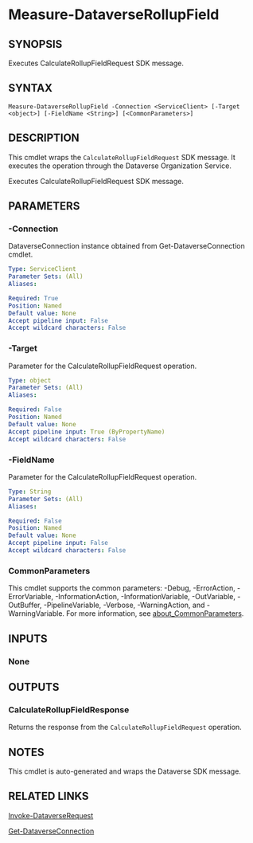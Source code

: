 # Measure-DataverseRollupField

## SYNOPSIS
Executes CalculateRollupFieldRequest SDK message.

## SYNTAX

```
Measure-DataverseRollupField -Connection <ServiceClient> [-Target <object>] [-FieldName <String>] [<CommonParameters>]
```

## DESCRIPTION

This cmdlet wraps the `CalculateRollupFieldRequest` SDK message. It executes the operation through the Dataverse Organization Service.

Executes CalculateRollupFieldRequest SDK message.

## PARAMETERS

### -Connection
DataverseConnection instance obtained from Get-DataverseConnection cmdlet.

```yaml
Type: ServiceClient
Parameter Sets: (All)
Aliases:

Required: True
Position: Named
Default value: None
Accept pipeline input: False
Accept wildcard characters: False
```
### -Target
Parameter for the CalculateRollupFieldRequest operation.

```yaml
Type: object
Parameter Sets: (All)
Aliases:

Required: False
Position: Named
Default value: None
Accept pipeline input: True (ByPropertyName)
Accept wildcard characters: False
```
### -FieldName
Parameter for the CalculateRollupFieldRequest operation.

```yaml
Type: String
Parameter Sets: (All)
Aliases:

Required: False
Position: Named
Default value: None
Accept pipeline input: False
Accept wildcard characters: False
```
### CommonParameters
This cmdlet supports the common parameters: -Debug, -ErrorAction, -ErrorVariable, -InformationAction, -InformationVariable, -OutVariable, -OutBuffer, -PipelineVariable, -Verbose, -WarningAction, and -WarningVariable. For more information, see [about_CommonParameters](http://go.microsoft.com/fwlink/?LinkID=113216).

## INPUTS

### None

## OUTPUTS

### CalculateRollupFieldResponse

Returns the response from the `CalculateRollupFieldRequest` operation.

## NOTES

This cmdlet is auto-generated and wraps the Dataverse SDK message.

## RELATED LINKS

[Invoke-DataverseRequest](Invoke-DataverseRequest.md)

[Get-DataverseConnection](Get-DataverseConnection.md)
